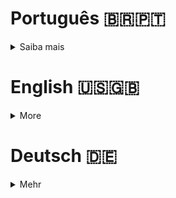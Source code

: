# Português 🇧🇷🇵🇹

<details>
  <summary>
    Saiba mais
  </summary>
  
  # TrybeWarts
Projeto da [Trybe](https://www.betrybe.com/) - Bloco 9 - Aplicação que simula um carrinho de compras com HTML, CSS e JavaScript.

## 💻 Projeto

<details>
  <summary><strong>🏆 Meu desempenho</strong></summary><br />

  <img src="project-infos/requisitos-do-shopping-cart.png"/>
</details>
  
<details>
  <summary><strong>🖼️ Gif do projeto</strong></summary><br />

  <div>
    <img src="project-infos/shopping-cart.gif"/>
  </div>
  <div>
    <img height="400px"src="project-infos/shopping-cart-mobile.gif"/>
  <div/>
</details>

## 🚀 Tecnologias
> Este projeto foi desenvolvido com:

- HTML
- CSS
- JavaScript ES6
- Jest

## 📌 Habilidades
> Habilidades desenvolvidas:

- Fazer requisições a uma API (Application Programming Interface) do Mercado Livre;
- Utilizar conhecimentos sobre JavaScript, CSS e HTML;
- Trabalhar com funções assíncronas;
- Implementar testes unitários.

## ⬇️ Instalando dependências

```bash
npm install
``` 

## 🧪 Executando os testes

```bash
npm test
npm run test:coverage
```
  
## Time de desenvolvimento
> Projeto individual:
  <img height="100px" width="100px" src="https://avatars.githubusercontent.com/u/67388710?v=4"/>

## 💬 Contatos

<div align="center" style="display: inline_block">
  <a href="https://rabeloguedes.github.io" target="_blank">
    <img height="28rem" src="https://img.shields.io/badge/my_portfolio-3fc337?style=for-the-badge" target="_blank">
  </a> 
  <a href="https://www.linkedin.com/in/al%C3%AA-emmanuel-rabelo-guedes/" target="_blank">
    <img height="28rem" src="https://img.shields.io/badge/LinkedIn-0077B5?style=for-the-badge&logo=linkedin&logoColor=white">
  </a> 
   <a href="mailto:rabeloguedes@proton.me">
     <img src="https://img.shields.io/badge/ProtonMail-8B89CC?style=for-the-badge&logo=protonmail&logoColor=white" target="_blank">
  </a>
</div>

</details>

# English 🇺🇸🇬🇧

<details>
  <summary>
    More
  </summary>
  
  # TrybeWarts
Project from [Trybe](https://www.betrybe.com/) - Block 9 - Application, which simulates a shopping cart, build with HTML, CSS and JavaScript.

## 💻 Project

<details>
  <summary><strong>🏆 My accomplishment</strong></summary><br />

  <img src="project-infos/requisitos-do-shopping-cart.png"/>
</details>
  
<details>
  <summary><strong>🖼️ Project's Gif</strong></summary><br />

   <div>
    <img src="project-infos/shopping-cart.gif"/>
  </div>
  <div>
    <img height="400px"src="project-infos/shopping-cart-mobile.gif"/>
  <div/>
</details>

## 🚀 Technologies
> This project was developed with:

- HTML
- CSS
- JavaScript ES6
- Jest

## 📌 Skills
> Practiced skills:

- Request data through a Mercado Libre's API (Application Programming Interface);
- Use JavaScript, CSS and HTML knowledge.
- Work with asynchronous functions;
- Implement Unit Tests.
  
 ## ⬇️ Install dependencies

```bash
npm install
``` 

## 🧪 Execute tests

```bash
npm test
npm run test:coverage
```
  
## Squad
> Single Person Project:
  <img height="100px" width="100px" src="https://avatars.githubusercontent.com/u/67388710?v=4"/>

## 💬 Contact

<div align="center" style="display: inline_block">
  <a href="https://rabeloguedes.github.io" target="_blank">
    <img height="28rem" src="https://img.shields.io/badge/my_portfolio-3fc337?style=for-the-badge" target="_blank">
  </a> 
  <a href="https://www.linkedin.com/in/al%C3%AA-emmanuel-rabelo-guedes/" target="_blank">
    <img height="28rem" src="https://img.shields.io/badge/LinkedIn-0077B5?style=for-the-badge&logo=linkedin&logoColor=white">
  </a> 
   <a href="mailto:rabeloguedes@proton.me">
     <img src="https://img.shields.io/badge/ProtonMail-8B89CC?style=for-the-badge&logo=protonmail&logoColor=white" target="_blank">
  </a>
</div>

</details>

# Deutsch 🇩🇪

<details>
  <summary>
    Mehr
  </summary>
  
  # TrybeWarts
Projekt von [Trybe](https://www.betrybe.com/) - Block 9 - Enkaufswagen Applikation mit HTML, CSS and JavaScript entwickelt.
  

## 💻 Projekt

<details>
  <summary><strong>🏆 Meine Leistung</strong></summary><br />
  <img src="project-infos/requisitos-do-shopping-cart.png"/>
</details>
  
<details>
  <summary><strong>🖼️ Projekts Gif</strong></summary><br />

  <div>
    <img src="project-infos/shopping-cart.gif"/>
  </div>
  <div>
    <img height="400px"src="project-infos/shopping-cart-mobile.gif"/>
  <div/>
</details>

## 🚀 Technologies
> Dieses Projekt wurde mit den entsprechenden Technologies hergestellt:

- HTML
- CSS
- JavaScript ES6
- Jest

## 📌 Fähigkeiten
> Ausgeübte Fähigkeiten:

- Mercado Libres API (Application Programming Interface) Asynchronous Anfoderung; 
- Benutzung von JavaScript, CSS und HTML Wissen. 
- Asynchronous Funktionenanwendung.
- Unit Tests deploy.

## ⬇️ Installieren dependencies

```bash
npm install
``` 

## 🧪 Tests Ausführung

```bash
npm test
npm run test:coverage
```
  
## Entwickungsteam
> Einer Person Projekt:
  <img height="100px" width="100px" src="https://avatars.githubusercontent.com/u/67388710?v=4"/>

## 💬 Kontakt

<div align="center" style="display: inline_block">
  <a href="https://rabeloguedes.github.io" target="_blank">
    <img height="28rem" src="https://img.shields.io/badge/my_portfolio-3fc337?style=for-the-badge" target="_blank">
  </a> 
  <a href="https://www.linkedin.com/in/al%C3%AA-emmanuel-rabelo-guedes/" target="_blank">
    <img height="28rem" src="https://img.shields.io/badge/LinkedIn-0077B5?style=for-the-badge&logo=linkedin&logoColor=white">
  </a> 
   <a href="mailto:rabeloguedes@proton.me">
     <img src="https://img.shields.io/badge/ProtonMail-8B89CC?style=for-the-badge&logo=protonmail&logoColor=white" target="_blank">
  </a>
</div>

</details>
